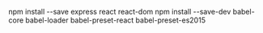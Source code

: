 npm install --save express react react-dom
npm install --save-dev babel-core babel-loader babel-preset-react babel-preset-es2015
